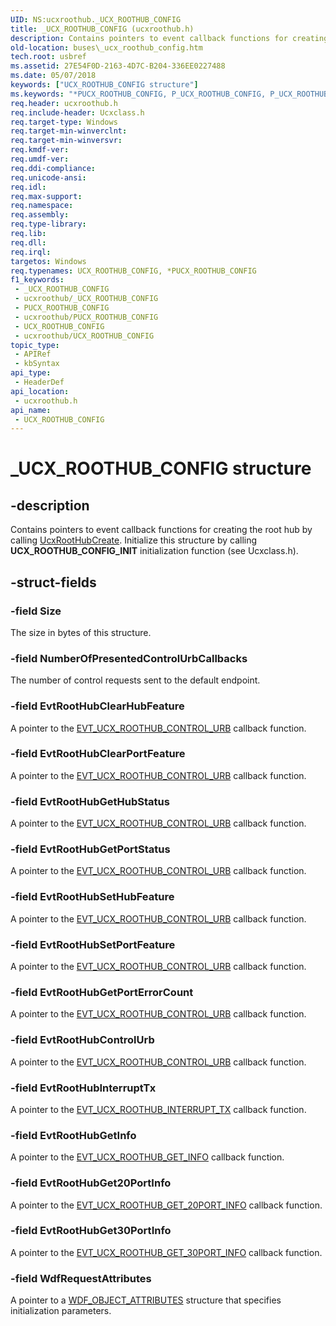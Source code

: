 ```yaml
---
UID: NS:ucxroothub._UCX_ROOTHUB_CONFIG
title: _UCX_ROOTHUB_CONFIG (ucxroothub.h)
description: Contains pointers to event callback functions for creating the root hub by calling UcxRootHubCreate. Initialize this structure by calling UCX_ROOTHUB_CONFIG_INIT initialization function (see Ucxclass.h).
old-location: buses\_ucx_roothub_config.htm
tech.root: usbref
ms.assetid: 27E54F0D-2163-4D7C-B204-336EE0227488
ms.date: 05/07/2018
keywords: ["UCX_ROOTHUB_CONFIG structure"]
ms.keywords: "*PUCX_ROOTHUB_CONFIG, P_UCX_ROOTHUB_CONFIG, P_UCX_ROOTHUB_CONFIG structure pointer [Buses], UCX_ROOTHUB_CONFIG, UCX_ROOTHUB_CONFIG structure [Buses], _UCX_ROOTHUB_CONFIG, buses._ucx_roothub_config, ucxroothub/P_UCX_ROOTHUB_CONFIG, ucxroothub/_UCX_ROOTHUB_CONFIG"
req.header: ucxroothub.h
req.include-header: Ucxclass.h
req.target-type: Windows
req.target-min-winverclnt: 
req.target-min-winversvr: 
req.kmdf-ver: 
req.umdf-ver: 
req.ddi-compliance: 
req.unicode-ansi: 
req.idl: 
req.max-support: 
req.namespace: 
req.assembly: 
req.type-library: 
req.lib: 
req.dll: 
req.irql: 
targetos: Windows
req.typenames: UCX_ROOTHUB_CONFIG, *PUCX_ROOTHUB_CONFIG
f1_keywords:
 - _UCX_ROOTHUB_CONFIG
 - ucxroothub/_UCX_ROOTHUB_CONFIG
 - PUCX_ROOTHUB_CONFIG
 - ucxroothub/PUCX_ROOTHUB_CONFIG
 - UCX_ROOTHUB_CONFIG
 - ucxroothub/UCX_ROOTHUB_CONFIG
topic_type:
 - APIRef
 - kbSyntax
api_type:
 - HeaderDef
api_location:
 - ucxroothub.h
api_name:
 - UCX_ROOTHUB_CONFIG
---
```


# _UCX_ROOTHUB_CONFIG structure


## -description

Contains pointers to event callback functions for creating the root hub by calling <a href="https://docs.microsoft.com/previous-versions/windows/hardware/drivers/mt188048(v=vs.85)">UcxRootHubCreate</a>. Initialize this structure by calling <b>UCX_ROOTHUB_CONFIG_INIT</b> initialization function (see Ucxclass.h).

## -struct-fields

### -field Size

The size in bytes of this structure.

### -field NumberOfPresentedControlUrbCallbacks

The number of control requests sent to the default endpoint.

### -field EvtRootHubClearHubFeature

A pointer to the <a href="https://docs.microsoft.com/windows-hardware/drivers/ddi/ucxroothub/nc-ucxroothub-evt_ucx_roothub_control_urb">EVT_UCX_ROOTHUB_CONTROL_URB</a> callback function.

### -field EvtRootHubClearPortFeature

A pointer to the <a href="https://docs.microsoft.com/windows-hardware/drivers/ddi/ucxroothub/nc-ucxroothub-evt_ucx_roothub_control_urb">EVT_UCX_ROOTHUB_CONTROL_URB</a> callback function.

### -field EvtRootHubGetHubStatus

A pointer to the <a href="https://docs.microsoft.com/windows-hardware/drivers/ddi/ucxroothub/nc-ucxroothub-evt_ucx_roothub_control_urb">EVT_UCX_ROOTHUB_CONTROL_URB</a> callback function.

### -field EvtRootHubGetPortStatus

A pointer to the <a href="https://docs.microsoft.com/windows-hardware/drivers/ddi/ucxroothub/nc-ucxroothub-evt_ucx_roothub_control_urb">EVT_UCX_ROOTHUB_CONTROL_URB</a> callback function.

### -field EvtRootHubSetHubFeature

A pointer to the <a href="https://docs.microsoft.com/windows-hardware/drivers/ddi/ucxroothub/nc-ucxroothub-evt_ucx_roothub_control_urb">EVT_UCX_ROOTHUB_CONTROL_URB</a> callback function.

### -field EvtRootHubSetPortFeature

A pointer to the <a href="https://docs.microsoft.com/windows-hardware/drivers/ddi/ucxroothub/nc-ucxroothub-evt_ucx_roothub_control_urb">EVT_UCX_ROOTHUB_CONTROL_URB</a> callback function.

### -field EvtRootHubGetPortErrorCount

A pointer to the <a href="https://docs.microsoft.com/windows-hardware/drivers/ddi/ucxroothub/nc-ucxroothub-evt_ucx_roothub_control_urb">EVT_UCX_ROOTHUB_CONTROL_URB</a> callback function.

### -field EvtRootHubControlUrb

A pointer to the <a href="https://docs.microsoft.com/windows-hardware/drivers/ddi/ucxroothub/nc-ucxroothub-evt_ucx_roothub_control_urb">EVT_UCX_ROOTHUB_CONTROL_URB</a> callback function.

### -field EvtRootHubInterruptTx

A pointer to the <a href="https://docs.microsoft.com/windows-hardware/drivers/ddi/ucxroothub/nc-ucxroothub-evt_ucx_roothub_interrupt_tx">EVT_UCX_ROOTHUB_INTERRUPT_TX</a> callback function.

### -field EvtRootHubGetInfo

A pointer to the <a href="https://docs.microsoft.com/windows-hardware/drivers/ddi/ucxroothub/nc-ucxroothub-evt_ucx_roothub_get_info">EVT_UCX_ROOTHUB_GET_INFO</a> callback function.

### -field EvtRootHubGet20PortInfo

A pointer to the <a href="https://docs.microsoft.com/windows-hardware/drivers/ddi/ucxroothub/nc-ucxroothub-evt_ucx_roothub_get_20port_info">EVT_UCX_ROOTHUB_GET_20PORT_INFO</a> callback function.

### -field EvtRootHubGet30PortInfo

A pointer to the <a href="https://docs.microsoft.com/windows-hardware/drivers/ddi/ucxroothub/nc-ucxroothub-evt_ucx_roothub_get_30port_info">EVT_UCX_ROOTHUB_GET_30PORT_INFO</a> callback function.

### -field WdfRequestAttributes

A pointer to a <a href="https://docs.microsoft.com/windows-hardware/drivers/ddi/wdfobject/ns-wdfobject-_wdf_object_attributes">WDF_OBJECT_ATTRIBUTES</a> structure that specifies initialization parameters.

